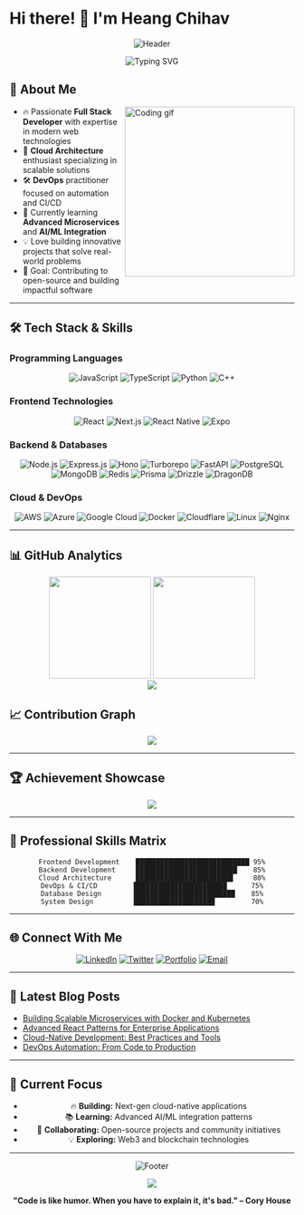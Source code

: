 # Hi there! 👋 I'm Heang Chihav

<div align="center">
  
  ![Header](https://capsule-render.vercel.app/api?type=waving&color=gradient&customColorList=12,20,14,17,20&height=300&section=header&text=Full%20Stack%20Developer&fontSize=50&fontColor=ffffff&animation=fadeIn&fontAlignY=38&desc=Crafting%20Digital%20Solutions%20with%20Passion&descAlignY=51&descAlign=50)
  
  <img src="https://readme-typing-svg.herokuapp.com?font=Fira+Code&size=22&duration=3000&pause=1000&color=FF6B35&background=00000000&center=true&vCenter=true&width=600&lines=Welcome+to+my+GitHub+Profile!;Full+Stack+Developer;Cloud+%26+DevOps+Enthusiast;Always+Learning+New+Technologies" alt="Typing SVG" />
  
</div>

## 🌟 About Me

<img align="right" width="300" src="https://raw.githubusercontent.com/abhisheknaiidu/abhisheknaiidu/master/code.gif" alt="Coding gif">

- 🔥 Passionate **Full Stack Developer** with expertise in modern web technologies
- 🚀 **Cloud Architecture** enthusiast specializing in scalable solutions  
- 🛠️ **DevOps** practitioner focused on automation and CI/CD
- 🌱 Currently learning **Advanced Microservices** and **AI/ML Integration**
- 💡 Love building innovative projects that solve real-world problems
- 🎯 Goal: Contributing to open-source and building impactful software

---

## 🛠️ Tech Stack & Skills

### Programming Languages
<div align="center">

![JavaScript](https://img.shields.io/badge/-JavaScript-F7DF1E?style=for-the-badge&logo=javascript&logoColor=black&labelColor=FF6B35)
![TypeScript](https://img.shields.io/badge/-TypeScript-3178C6?style=for-the-badge&logo=typescript&logoColor=white&labelColor=FF8E53)
![Python](https://img.shields.io/badge/-Python-3776AB?style=for-the-badge&logo=python&logoColor=white&labelColor=FFA07A)
![C++](https://img.shields.io/badge/-C++-00599C?style=for-the-badge&logo=cplusplus&logoColor=white&labelColor=FF6B35)

</div>

### Frontend Technologies
<div align="center">

![React](https://img.shields.io/badge/-React-61DAFB?style=for-the-badge&logo=react&logoColor=black&labelColor=FF6B35)
![Next.js](https://img.shields.io/badge/-Next.js-000000?style=for-the-badge&logo=next.js&logoColor=white&labelColor=FF6B35)
![React Native](https://img.shields.io/badge/-React_Native-61DAFB?style=for-the-badge&logo=react&logoColor=black&labelColor=FF8E53)
![Expo](https://img.shields.io/badge/-Expo-000020?style=for-the-badge&logo=expo&logoColor=white&labelColor=FFA07A)

</div>

### Backend & Databases
<div align="center">

![Node.js](https://img.shields.io/badge/-Node.js-339933?style=for-the-badge&logo=node.js&logoColor=white&labelColor=FF6B35)
![Express.js](https://img.shields.io/badge/-Express.js-000000?style=for-the-badge&logo=express&logoColor=white&labelColor=FF8E53)
![Hono](https://img.shields.io/badge/-Hono-FF4785?style=for-the-badge&logo=hono&logoColor=white&labelColor=FF6B35)
![Turborepo](https://img.shields.io/badge/-Turborepo-EF4444?style=for-the-badge&logo=turborepo&logoColor=white&labelColor=FF8E53)
![FastAPI](https://img.shields.io/badge/-FastAPI-009688?style=for-the-badge&logo=fastapi&logoColor=white&labelColor=FF6B35)
![PostgreSQL](https://img.shields.io/badge/-PostgreSQL-336791?style=for-the-badge&logo=postgresql&logoColor=white&labelColor=FF8E53)
![MongoDB](https://img.shields.io/badge/-MongoDB-47A248?style=for-the-badge&logo=mongodb&logoColor=white&labelColor=FFA07A)
![Redis](https://img.shields.io/badge/-Redis-DC382D?style=for-the-badge&logo=redis&logoColor=white&labelColor=FF6B35)
![Prisma](https://img.shields.io/badge/-Prisma-2D3748?style=for-the-badge&logo=prisma&logoColor=white&labelColor=FF8E53)
![Drizzle](https://img.shields.io/badge/-Drizzle-0066FF?style=for-the-badge&logo=drizzle&logoColor=white&labelColor=FFA07A)
![DragonDB](https://img.shields.io/badge/-DragonDB-FF4B4B?style=for-the-badge&logo=dragondb&logoColor=white&labelColor=FF6B35)

</div>

### Cloud & DevOps
<div align="center">

![AWS](https://img.shields.io/badge/-AWS-232F3E?style=for-the-badge&logo=amazon-aws&logoColor=white&labelColor=FF6B35)
![Azure](https://img.shields.io/badge/-Azure-0078D4?style=for-the-badge&logo=microsoft-azure&logoColor=white&labelColor=FF8E53)
![Google Cloud](https://img.shields.io/badge/-Google%20Cloud-4285F4?style=for-the-badge&logo=google-cloud&logoColor=white&labelColor=FFA07A)
![Docker](https://img.shields.io/badge/-Docker-2496ED?style=for-the-badge&logo=docker&logoColor=white&labelColor=FF6B35)
![Cloudflare](https://img.shields.io/badge/-Cloudflare-F38020?style=for-the-badge&logo=cloudflare&logoColor=white&labelColor=FF8E53)
![Linux](https://img.shields.io/badge/-Linux-FCC624?style=for-the-badge&logo=linux&logoColor=black&labelColor=FFA07A)
![Nginx](https://img.shields.io/badge/-Nginx-009639?style=for-the-badge&logo=nginx&logoColor=white&labelColor=FF6B35)

</div>

---

## 📊 GitHub Analytics

<div align="center">
  
  <img height="180em" src="https://github-readme-stats.vercel.app/api?username=heangchihav&show_icons=true&theme=radical&bg_color=0D1117&title_color=FF6B35&icon_color=FF8E53&text_color=FFA07A&border_color=FF6B35"/>
  
  <img height="180em" src="https://github-readme-stats.vercel.app/api/top-langs/?username=heangchihav&layout=compact&theme=radical&bg_color=0D1117&title_color=FF6B35&text_color=FFA07A&border_color=FF6B35"/>
  
</div>

<div align="center">
  
  <img src="https://github-readme-streak-stats.herokuapp.com/?user=heangchihav&theme=radical&background=0D1117&stroke=FF6B35&ring=FF6B35&fire=FF8E53&currStreakLabel=FFA07A&sideNums=FFA07A&currStreakNum=FF6B35&dates=FFA07A&sideLabels=FF8E53"/>
  
</div>

## 📈 Contribution Graph
<div align="center">
  
  <img src="https://github-readme-activity-graph.vercel.app/graph?username=heangchihav&bg_color=0D1117&color=FF6B35&line=FF8E53&point=FFA07A&area=true&hide_border=true"/>
  
</div>

---

## 🏆 Achievement Showcase

<div align="center">
  
  <img src="https://github-profile-trophy.vercel.app/?username=heangchihav&theme=radical&no-bg=true&no-frame=true&row=1&column=7&title=MultiLanguage,Repositories,Commits,PullRequest,Reviews,Issues,Followers"/>
  
</div>

---

## 💼 Professional Skills Matrix

<div align="center">

```text
Frontend Development    ████████████████████████████ 95%
Backend Development     █████████████████████████    85%
Cloud Architecture      ████████████████████████     80%
DevOps & CI/CD         ███████████████████████      75%
Database Design        █████████████████████████    85%
System Design          ████████████████████         70%
```

</div>

---

## 🌐 Connect With Me

<div align="center">

[![LinkedIn](https://img.shields.io/badge/-LinkedIn-0077B5?style=for-the-badge&logo=linkedin&logoColor=white&labelColor=FF6B35)](https://linkedin.com/in/yourprofile)
[![Twitter](https://img.shields.io/badge/-Twitter-1DA1F2?style=for-the-badge&logo=twitter&logoColor=white&labelColor=FF8E53)](https://twitter.com/yourhandle)
[![Portfolio](https://img.shields.io/badge/-Portfolio-FF6B35?style=for-the-badge&logo=firefox&logoColor=white&labelColor=FFA07A)](https://yourportfolio.com)
[![Email](https://img.shields.io/badge/-Email-D14836?style=for-the-badge&logo=gmail&logoColor=white&labelColor=FF6B35)](mailto:your.email@gmail.com)

</div>

---

## 📝 Latest Blog Posts

<!-- BLOG-POST-LIST:START -->
- [Building Scalable Microservices with Docker and Kubernetes](https://yourblog.com/post1)
- [Advanced React Patterns for Enterprise Applications](https://yourblog.com/post2)
- [Cloud-Native Development: Best Practices and Tools](https://yourblog.com/post3)
- [DevOps Automation: From Code to Production](https://yourblog.com/post4)
<!-- BLOG-POST-LIST:END -->

---

## 🎯 Current Focus

<div align="center">

- 🔥 **Building:** Next-gen cloud-native applications
- 📚 **Learning:** Advanced AI/ML integration patterns
- 🤝 **Collaborating:** Open-source projects and community initiatives
- 💡 **Exploring:** Web3 and blockchain technologies

</div>

---

<div align="center">
  
  ![Footer](https://capsule-render.vercel.app/api?type=waving&color=gradient&customColorList=12,20,14,17,20&height=200&section=footer&text=Thanks%20for%20Visiting!&fontSize=30&fontColor=ffffff&animation=fadeIn&fontAlignY=65)
  
  <img src="https://komarev.com/ghpvc/?username=heangchihav&style=for-the-badge&color=FF6B35&label=Profile+Views"/>
  
  **"Code is like humor. When you have to explain it, it's bad." – Cory House**
  
</div>
